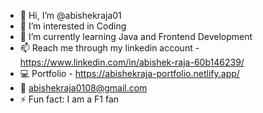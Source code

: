 - 👋 Hi, I’m @abishekraja01
- 👀 I’m interested in Coding
- 🌱 I’m currently learning Java and Frontend Development
- 📫 Reach me through my linkedin account - https://www.linkedin.com/in/abishek-raja-60b146239/
- :computer: Portfolio - https://abishekraja-portfolio.netlify.app/
- :email: abishekraja0108@gmail.com
- ⚡ Fun fact: I am a F1 fan

<!---
abishekraja01/abishekraja01 is a ✨ special ✨ repository because its `README.md` (this file) appears on your GitHub profile.
You can click the Preview link to take a look at your changes.
--->

